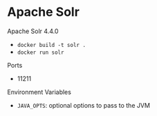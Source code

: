 # Apache Solr

Apache Solr 4.4.0

* `docker build -t solr .`
* `docker run solr`

Ports

* 11211

Environment Variables
* `JAVA_OPTS`: optional options to pass to the JVM
